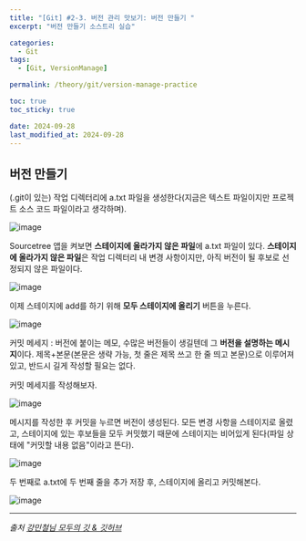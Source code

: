 ```yaml
---
title: "[Git] #2-3. 버전 관리 맛보기: 버전 만들기 "
excerpt: "버전 만들기 소스트리 실습"

categories:
  - Git
tags:
  - [Git, VersionManage]

permalink: /theory/git/version-manage-practice

toc: true
toc_sticky: true

date: 2024-09-28
last_modified_at: 2024-09-28
---
```


## 버전 만들기

(.git이 있는) 작업 디렉터리에 a.txt 파일을 생성한다(지금은 텍스트 파일이지만 프로젝트 소스 코드 파일이라고 생각하며).

![image](https://github.com/user-attachments/assets/81e573a8-f7fc-4f90-a097-1028d1f328b9)


Sourcetree 앱을 켜보면 **스테이지에 올라가지 않은 파일**에 a.txt 파일이 있다. **스테이지에 올라가지 않은 파일**은 작업 디렉터리 내 변경 사항이지만, 아직 버전이 될 후보로 선정되지 않은 파일이다. 

![image](https://github.com/user-attachments/assets/233920f9-7656-4155-b22a-15e774a0848d)


이제 스테이지에 add를 하기 위해 **모두 스테이지에 올리기** 버튼을 누른다.

![image](https://github.com/user-attachments/assets/a5b6ba68-29b7-4143-ada8-b3a71441092d)


커밋 메세지 : 버전에 붙이는 메모, 수많은 버전들이 생길텐데 그 **버전을 설명하는 메시지**이다. 제목+본문(본문은 생략 가능, 첫 줄은 제목 쓰고 한 줄 띄고 본문)으로 이루어져 있고, 반드시 길게 작성할 필요는 없다.  

커밋 메세지를 작성해보자.

![image](https://github.com/user-attachments/assets/ec3d604a-45f8-47c9-b68c-9f0faa8e315c)


메시지를 작성한 후 커밋을 누르면 버전이 생성된다. 모든 변경 사항을 스테이지로 올렸고, 스테이지에 있는 후보들을 모두 커밋했기 때문에 스테이지는 비어있게 된다(파일 상태에 "커밋할 내용 없음"이라고 뜬다). 

![image](https://github.com/user-attachments/assets/363a2ea7-0f6e-4359-8365-1fe00ae2d0fc)


두 번째로 a.txt에 두 번째 줄을 추가 저장 후, 스테이지에 올리고 커밋해본다.

![image](https://github.com/user-attachments/assets/b10f4a67-6089-4d74-a821-4e9029295b08)

--- 

*출처*
*[강민철님 모두의 깃 & 깃허브](https://www.inflearn.com/course/%EB%AA%A8%EB%91%90%EC%9D%98-%EA%B9%83-%EA%B9%83%ED%97%88%EB%B8%8C)*